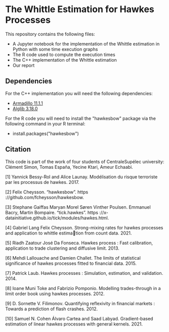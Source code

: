 # The Whittle Estimation for Hawkes Processes

This repository contains the following files:
- A Jupyter notebook for the implementation of the Whittle estimation in Python with some time execution graphs
- The R code used to compute the execution times  
- The C++ implementation of the Whittle estimation
- Our report

## Dependencies

For the C++ implementation you will need the following dependencies:
- [Armadillo 11.1.1](http://arma.sourceforge.net/download.html)
- [Alglib 3.18.0](https://www.alglib.net/download.php)

For the R code you will need to install the "hawkesbow" package via the following command in your R terminal:
- install.packages("hawkesbow")


## Citation

This code is part of the work of four students of CentraleSupélec university: Clément Simon, Tomas España, Yecine Ktari, Ameur Echaabi. 

[1] Yannick Bessy-Rol and Alice Launay. Modélisation du risque terroriste par les processus de hawkes. 2017.

[2] Felix Cheysson. “hawkesbow”. https ://github.com/fcheysson/hawkesbow.

[3] Stephane Gaiffas Maryan Morel Søren Vinther Poulsen. Emmanuel Bacry, Martin Bompaire. “tick.hawkes”.
https ://x-datainitiative.github.io/tick/modules/hawkes.html.

[4] Gabriel Lang Felix Cheysson. Strong-mixing rates for hawkes processes and application to whittle estimation from count data. 2021.

[5] Riadh Zaatour José Da Fonseca. Hawkes process : Fast calibration, application to trade clustering and
diffusive limit. 2013.

[6] Mehdi Lallouache and Damien Challet. The limits of statistical significance of hawkes processes fitted to
financial data. 2015.

[7] Patrick Laub. Hawkes processes : Simulation, estimation, and validation. 2014.

[8] Ioane Muni Toke and Fabrizio Pomponio. Modelling trades-through in a limit order book using hawkes
processes. 2012.

[9] D. Sornette V. Filimonov. Quantifying reflexivity in financial markets : Towards a prediction of flash
crashes. 2012.

[10] Samuel N. Cohen Álvaro Cartea and Saad Labyad. Gradient-based estimation of linear hawkes processes
with general kernels. 2021.
